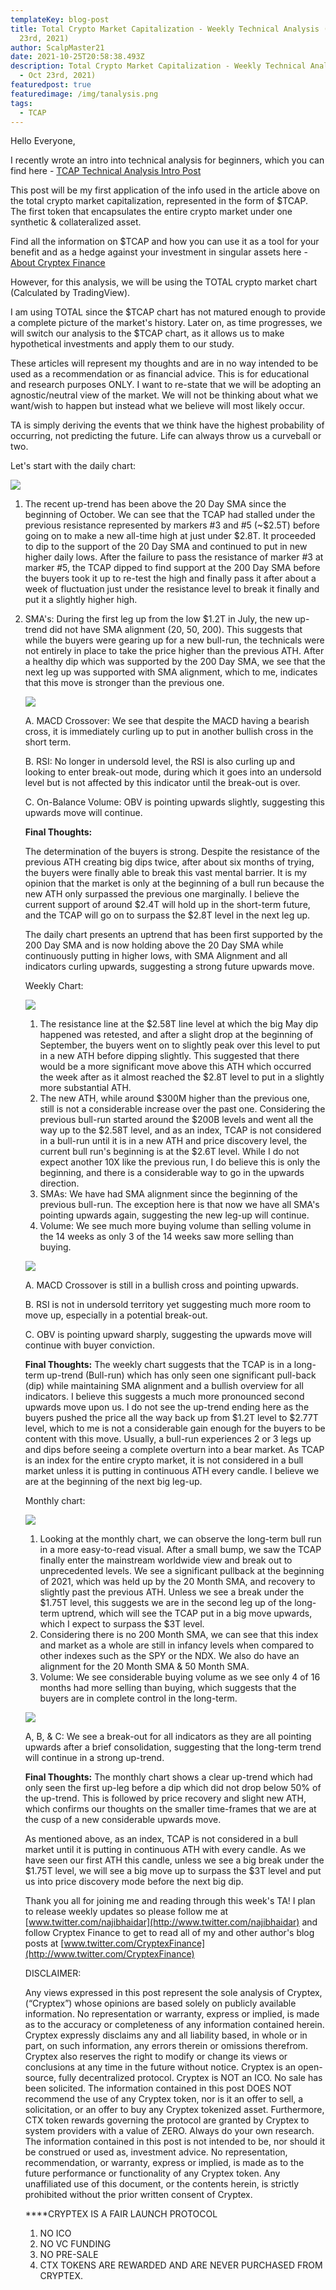 ```yaml
---
templateKey: blog-post
title: Total Crypto Market Capitalization - Weekly Technical Analysis (#1 - Oct
  23rd, 2021)
author: ScalpMaster21
date: 2021-10-25T20:58:38.493Z
description: Total Crypto Market Capitalization - Weekly Technical Analysis (#1
  - Oct 23rd, 2021)
featuredpost: true
featuredimage: /img/tanalysis.png
tags:
  - TCAP
---
```

Hello Everyone,

I recently wrote an intro into technical analysis for beginners, which you can find here - [TCAP Technical Analysis Intro Post](https://cryptex.finance/blog/2021-10-09-tcap-technical-analysis-intro-post/)

This post will be my first application of the info used in the article above on the total crypto market capitalization, represented in the form of $TCAP. The first token that encapsulates the entire crypto market under one synthetic & collateralized asset.

Find all the information on $TCAP and how you can use it as a tool for your benefit and as a hedge against your investment in singular assets here - [About Cryptex Finance](https://cryptex.finance/#about)

However, for this analysis, we will be using the TOTAL crypto market chart (Calculated by TradingView).

I am using TOTAL since the $TCAP chart has not matured enough to provide a complete picture of the market's history. Later on, as time progresses, we will switch our analysis to the $TCAP chart, as it allows us to make hypothetical investments and apply them to our study.

These articles will represent my thoughts and are in no way intended to be used as a recommendation or as financial advice. This is for educational and research purposes ONLY. I want to re-state that we will be adopting an agnostic/neutral view of the market. We will not be thinking about what we want/wish to happen but instead what we believe will most likely occur.

TA is simply deriving the events that we think have the highest probability of occurring, not predicting the future. Life can always throw us a curveball or two.

Let's start with the daily chart:

![](/img/29824cd2-f7c3-4af3-8949-2a9cb8643205.jpeg)

1. The recent up-trend has been above the 20 Day SMA since the beginning of October. We can see that the TCAP had stalled under the previous resistance represented by markers #3 and #5 (~$2.5T) before going on to make a new all-time high at just under $2.8T. It proceeded to dip to the support of the 20 Day SMA and continued to put in new higher daily lows. After the failure to pass the resistance of marker #3 at marker #5, the TCAP dipped to find support at the 200 Day SMA before the buyers took it up to re-test the high and finally pass it after about a week of fluctuation just under the resistance level to break it finally and put it a slightly higher high.
2. SMA's: During the first leg up from the low $1.2T in July, the new up-trend did not have SMA alignment (20, 50, 200). This suggests that while the buyers were gearing up for a new bull-run, the technicals were not entirely in place to take the price higher than the previous ATH. After a healthy dip which was supported by the 200 Day SMA, we see that the next leg up was supported with SMA alignment, which to me, indicates that this move is stronger than the previous one.

   ![](/img/c2fa2f46-d58f-42cd-ad4b-5e646c4314c7.jpeg)

   A. MACD Crossover: We see that despite the MACD having a bearish cross, it is immediately curling up to put in another bullish cross in the short term.

   B. RSI: No longer in undersold level, the RSI is also curling up and looking to enter break-out mode, during which it goes into an undersold level but is not affected by this indicator until the break-out is over.

   C. On-Balance Volume: OBV is pointing upwards slightly, suggesting this upwards move will continue.

   **Final Thoughts:**

   The determination of the buyers is strong. Despite the resistance of the previous ATH creating big dips twice, after about six months of trying, the buyers were finally able to break this vast mental barrier. It is my opinion that the market is only at the beginning of a bull run because the new ATH only surpassed the previous one marginally. I believe the current support of around $2.4T will hold up in the short-term future, and the TCAP will go on to surpass the $2.8T level in the next leg up.

   The daily chart presents an uptrend that has been first supported by the 200 Day SMA and is now holding above the 20 Day SMA while continuously putting in higher lows, with SMA Alignment and all indicators curling upwards, suggesting a strong future upwards move.

   Weekly Chart:

   ![](/img/4a9a39d7-99b5-4073-90ab-5a2f129d6822.jpeg)

   1. The resistance line at the $2.58T line level at which the big May dip happened was retested, and after a slight drop at the beginning of September, the buyers went on to slightly peak over this level to put in a new ATH before dipping slightly. This suggested that there would be a more significant move above this ATH which occurred the week after as it almost reached the $2.8T level to put in a slightly more substantial ATH.
   2. The new ATH, while around $300M higher than the previous one, still is not a considerable increase over the past one. Considering the previous bull-run started around the $200B levels and went all the way up to the $2.58T level, and as an index, TCAP is not considered in a bull-run until it is in a new ATH and price discovery level, the current bull run's beginning is at the $2.6T level. While I do not expect another 10X like the previous run, I do believe this is only the beginning, and there is a considerable way to go in the upwards direction.
   3. SMAs: We have had SMA alignment since the beginning of the previous bull-run. The exception here is that now we have all SMA's pointing upwards again, suggesting the new leg-up will continue.
   4. Volume: We see much more buying volume than selling volume in the 14 weeks as only 3 of the 14 weeks saw more selling than buying.

   ![](/img/d1c163cf-a157-430c-9961-991deb2aa4f2.jpeg)

   A. MACD Crossover is still in a bullish cross and pointing upwards.

   B. RSI is not in undersold territory yet suggesting much more room to move up, especially in a potential break-out.

   C. OBV is pointing upward sharply, suggesting the upwards move will continue with buyer conviction.

   **Final Thoughts:** The weekly chart suggests that the TCAP is in a long-term up-trend (Bull-run) which has only seen one significant pull-back (dip) while maintaining SMA alignment and a bullish overview for all indicators. I believe this suggests a much more pronounced second upwards move upon us. I do not see the up-trend ending here as the buyers pushed the price all the way back up from $1.2T level to $2.77T level, which to me is not a considerable gain enough for the buyers to be content with this move. Usually, a bull-run experiences 2 or 3 legs up and dips before seeing a complete overturn into a bear market. As TCAP is an index for the entire crypto market, it is not considered in a bull market unless it is putting in continuous ATH every candle. I believe we are at the beginning of the next big leg-up.

   Monthly chart:

   ![](/img/ed31ba38-187d-4791-a108-f3f039b193b7.jpeg)

   1. Looking at the monthly chart, we can observe the long-term bull run in a more easy-to-read visual. After a small bump, we saw the TCAP finally enter the mainstream worldwide view and break out to unprecedented levels. We see a significant pullback at the beginning of 2021, which was held up by the 20 Month SMA, and recovery to slightly past the previous ATH. Unless we see a break under the $1.75T level, this suggests we are in the second leg up of the long-term uptrend, which will see the TCAP put in a big move upwards, which I expect to surpass the $3T level.
   2. Considering there is no 200 Month SMA, we can see that this index and market as a whole are still in infancy levels when compared to other indexes such as the SPY or the NDX. We also do have an alignment for the 20 Month SMA & 50 Month SMA.
   3. Volume: We see considerable buying volume as we see only 4 of 16 months had more selling than buying, which suggests that the buyers are in complete control in the long-term.

   ![](/img/b2f186e1-1f34-479a-938d-4812cd13e681.jpeg)

   A, B, & C: We see a break-out for all indicators as they are all pointing upwards after a brief consolidation, suggesting that the long-term trend will continue in a strong up-trend.

   **Final Thoughts:** The monthly chart shows a clear up-trend which had only seen the first up-leg before a dip which did not drop below 50% of the up-trend. This is followed by price recovery and slight new ATH, which confirms our thoughts on the smaller time-frames that we are at the cusp of a new considerable upwards move.

   As mentioned above, as an index, TCAP is not considered in a bull market until it is putting in continuous ATH with every candle. As we have seen our first ATH this candle, unless we see a big break under the $1.75T level, we will see a big move up to surpass the $3T level and put us into price discovery mode before the next big dip.

   Thank you all for joining me and reading through this week's TA! I plan to release weekly updates so please follow me at [www.twitter.com/najibhaidar](http://www.twitter.com/najibhaidar) and follow Cryptex Finance to get to read all of my and other author's blog posts at [www.twitter.com/CryptexFinance](http://www.twitter.com/CryptexFinance)



   DISCLAIMER: 

   Any views expressed in this post represent the sole analysis of Cryptex, (“Cryptex”) whose opinions are based solely on publicly available information. No representation or warranty, express or implied, is made as to the accuracy or completeness of any information contained herein. Cryptex expressly disclaims any and all liability based, in whole or in part, on such information, any errors therein or omissions therefrom. Cryptex also reserves the right to modify or change its views or conclusions at any time in the future without notice. Cryptex is an open-source, fully decentralized protocol. Cryptex is NOT an ICO. No sale has been solicited. The information contained in this post DOES NOT recommend the use of any Cryptex token, nor is it an offer to sell, a solicitation, or an offer to buy any Cryptex tokenized asset. Furthermore, CTX token rewards governing the protocol are granted by Cryptex to system providers with a value of ZERO. Always do your own research. The information contained in this post is not intended to be, nor should it be construed or used as, investment advice. No representation, recommendation, or warranty, express or implied, is made as to the future performance or functionality of any Cryptex token. Any unaffiliated use of this document, or the contents herein, is strictly prohibited without the prior written consent of Cryptex.

   \*\*\*\*CRYPTEX IS A FAIR LAUNCH PROTOCOL

   1. NO ICO
   2. NO VC FUNDING
   3. NO PRE-SALE
   4. CTX TOKENS ARE REWARDED AND ARE NEVER PURCHASED FROM CRYPTEX.
